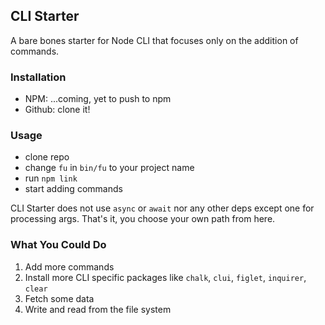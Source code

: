 ## CLI Starter

A bare bones starter for Node CLI that focuses only on the addition of commands.

### Installation 

* NPM: ...coming, yet to push to npm
* Github: clone it!

### Usage

* clone repo
* change `fu` in `bin/fu` to your project name
* run `npm link`
* start adding commands

CLI Starter does not use `async` or `await` nor any other deps except one for 
processing args. That's it, you choose your own path from here.

### What You Could Do

1. Add more commands
2. Install more CLI specific packages like `chalk`, `clui`, `figlet`, `inquirer`, `clear`
3. Fetch some data
4. Write and read from the file system
